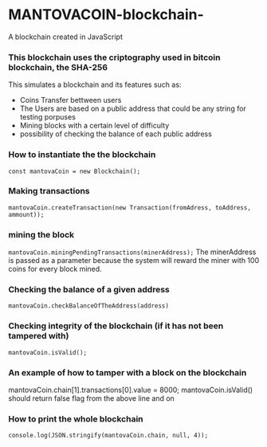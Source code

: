 # MANTOVACOIN-blockchain-
A blockchain created in JavaScript
<h3>This blockchain uses the criptography used in bitcoin blockchain, the SHA-256</h3>

This simulates a blockchain and its features such as:
<ul>

<li>Coins Transfer bettween users</li>
<li>The Users are based on a public address that could be any string for testing porpuses</li>
<li>Mining blocks with a certain level of difficulty</li>
<li>possibility of checking the balance of each public address</li>

</ul>

<h3>How to instantiate the the blockchain</h3>
<p background="grey">
<code>const mantovaCoin = new Blockchain();</code>
</p>

<h3> Making transactions </h3>
<code>mantovaCoin.createTransaction(new Transaction(fromAdress, toAddress, ammount));</code>

<h3> mining the block </h3>
<code>mantovaCoin.miningPendingTransactions(minerAddress);</code>
The minerAddress is passed as a parameter because the system will reward the miner with 100 coins for every block mined.

<h3> Checking the balance of a given address </h3>
<code>mantovaCoin.checkBalanceOfTheAddress(address)</code>

<h3> Checking integrity of the blockchain (if it has not been tampered with)</h3>
<code>mantovaCoin.isValid();</code>


<h3>An example of how to tamper with a block on the blockchain</h3>
mantovaCoin.chain[1].transactions[0].value = 8000;
mantovaCoin.isValid() should return false flag from the above line and on

<h3> How to print the whole blockchain </h3>
<code>console.log(JSON.stringify(mantovaCoin.chain, null, 4));</code>
